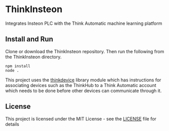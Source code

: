 # ThinkInsteon
Integrates Insteon PLC with the Think Automatic machine learning platform

## Install and Run

Clone or download the ThinkInsteon repository. Then run the following from the ThinkInsteon directory.
```
npm install
node .
```
This project uses the <a href="https://github.com/ThinkAutomatic/thinkdevice" target="_blank">thinkdevice</a> library module which has instructions for associating devices such as the ThinkHub to a Think Automatic account which needs to be done before other devices can communicate through it.

## License

This project is licensed under the MIT License - see the [LICENSE](LICENSE) file for details
